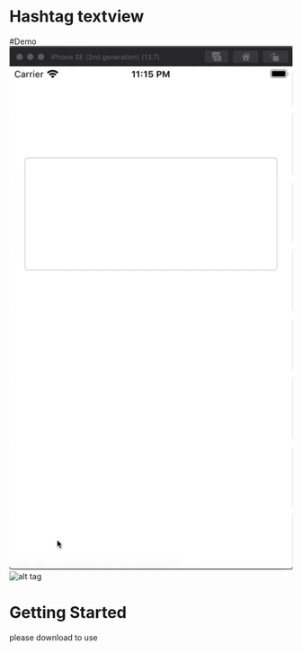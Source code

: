 # Hashtag textview
#Demo
![alt tag](https://github.com/trungnt53/Hashtag-textview/blob/master/ezgif-1-4c91b8e55d1b.gif) 
![alt tag](https://cloud.githubusercontent.com/assets/2686355/11998409/e6aa3ed4-aaa6-11e5-9797-100a024659cc.gif)

# Getting Started
please download to use
